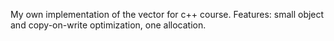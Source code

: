 My own implementation of the vector for c++ course. Features: small object and copy-on-write optimization, one allocation.
